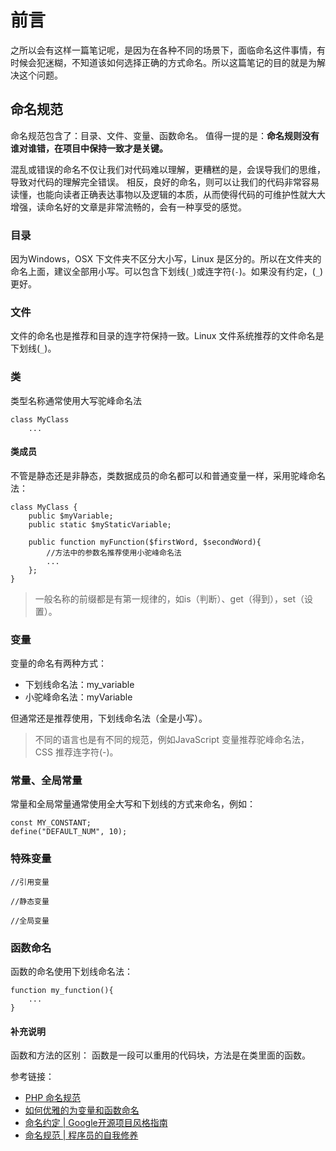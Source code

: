 # 前言
之所以会有这样一篇笔记呢，是因为在各种不同的场景下，面临命名这件事情，有时候会犯迷糊，不知道该如何选择正确的方式命名。所以这篇笔记的目的就是为解决这个问题。

## 命名规范
命名规范包含了：目录、文件、变量、函数命名。
值得一提的是：**命名规则没有谁对谁错，在项目中保持一致才是关键。**

混乱或错误的命名不仅让我们对代码难以理解，更糟糕的是，会误导我们的思维，导致对代码的理解完全错误。
相反，良好的命名，则可以让我们的代码非常容易读懂，也能向读者正确表达事物以及逻辑的本质，从而使得代码的可维护性就大大增强，读命名好的文章是非常流畅的，会有一种享受的感觉。

### 目录
因为Windows，OSX 下文件夹不区分大小写，Linux 是区分的。所以在文件夹的命名上面，建议全部用小写。可以包含下划线(`_`)或连字符(`-`)。如果没有约定，(`_`)更好。

### 文件
文件的命名也是推荐和目录的连字符保持一致。Linux 文件系统推荐的文件命名是下划线(`_`)。

### 类
类型名称通常使用大写驼峰命名法
```
class MyClass
    ...
```

#### 类成员
不管是静态还是非静态，类数据成员的命名都可以和普通变量一样，采用驼峰命名法：
```
class MyClass {
    public $myVariable;
    public static $myStaticVariable;
    
    public function myFunction($firstWord, $secondWord){
        //方法中的参数名推荐使用小驼峰命名法
        ...
    };
}
```
> 一般名称的前缀都是有第一规律的，如is（判断）、get（得到），set（设置）。

### 变量
变量的命名有两种方式：
* 下划线命名法：my_variable
* 小驼峰命名法：myVariable

但通常还是推荐使用，下划线命名法（全是小写）。

> 不同的语言也是有不同的规范，例如JavaScript 变量推荐驼峰命名法，CSS 推荐连字符(-)。

### 常量、全局常量
常量和全局常量通常使用全大写和下划线的方式来命名，例如：
```
const MY_CONSTANT;
define("DEFAULT_NUM", 10);
```

### 特殊变量
```
//引用变量

//静态变量

//全局变量

```

### 函数命名
函数的命名使用下划线命名法：
```
function my_function(){
    ...
}
```

#### 补充说明
函数和方法的区别：
函数是一段可以重用的代码块，方法是在类里面的函数。

参考链接：
* [PHP 命名规范](https://www.cnblogs.com/rainman/p/3756521.html)
* [如何优雅的为变量和函数命名](https://www.zhihu.com/question/21440067)
* [命名约定 | Google开源项目风格指南](https://zh-google-styleguide.readthedocs.io/en/latest/)
* [命名规范 | 程序员的自我修养](https://leohxj.gitbooks.io/a-programmer-prepares/programmer-basic/naming.html)